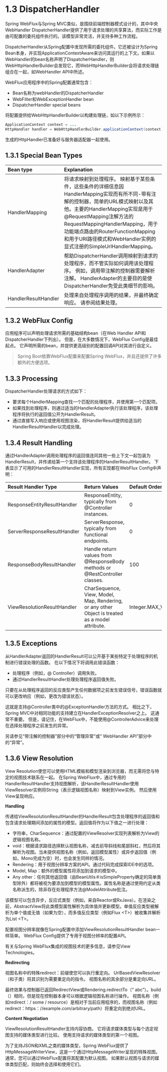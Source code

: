 # 1.3 DispatcherHandler

Spring WebFlux与Spring MVC类似，是围绕前端控制器模式设计的，其中中央WebHandler DispatcherHandler提供了用于请求处理的共享算法，而实际工作是由可配置的委托组件执行的。该模型非常灵活，并支持多种工作流程。

DispatcherHandler从Spring配置中发现所需的委托组件。它还被设计为Spring Bean本身，并实现ApplicationContextAware来访问其运行的上下文。如果以WebHandler的bean名称声明了DispatcherHandler，则WebHttpHandlerBuilder会发现它，而WebHttpHandlerBuilder会将请求处理链组合在一起，如WebHandler API中所述。

WebFlux应用程序中的Spring配置通常包含：

* Bean名称为webHandler的DispatcherHandler
* WebFilter和WebExceptionHandler bean
* DispatcherHandler special beans

将配置提供给WebHttpHandlerBuilder以构建处理链，如以下示例所示：

```java
ApplicationContext context = ...
HttpHandler handler = WebHttpHandlerBuilder.applicationContext(context);
```

生成的HttpHandler已准备好与服务器适配器一起使用。

## 1.3.1 Special Bean Types

| Bean type | Explanation |
| :--- | :--- |
| HandlerMapping | 将请求映射到处理程序。 映射基于某些条件，这些条件的详细信息因HandlerMapping实现而有所不同-带有注解的控制器，简单的URL模式映射以及其他。主要的HandlerMapping实现是用于@RequestMapping注解方法的RequestMappingHandlerMapping，用于功能端点路由的RouterFunctionMapping和用于URI路径模式和WebHandler实例的显式注册的SimpleUrlHandlerMapping。 |
| HandlerAdapter | 帮助DispatcherHandler调用映射到请求的处理程序，而不管实际如何调用该处理程序。 例如，调用带注解的控制器需要解析注解。 HandlerAdapter的主要目的是使DispatcherHandler免受此类细节的影响。 |
| HandlerResultHandler | 处理来自处理程序调用的结果，并最终确定响应。 请参阅结果处理。 |

## 1.3.2 WebFlux Config

应用程序可以声明处理请求所需的基础结构bean（在Web Handler API和DispatcherHandler下列出）。 但是，在大多数情况下，WebFlux Config是最佳起点。 它声明所需的bean，并提供更高级别的配置回调API对其进行自定义。

> Spring Boot依靠WebFlux配置来配置Spring WebFlux，并且还提供了许多额外的方便选项。

## 1.3.3 Processing

DispatcherHandler处理请求的方式如下：

* 要求每个HandlerMapping查找一个匹配的处理程序，并使用第一个匹配项。
* 如果找到处理程序，则通过适当的HandlerAdapter执行该处理程序，该处理程序将执行的返回值公开为HandlerResult。
* 通过直接写入响应或使用视图渲染，将HandlerResult提供给适当的HandlerResultHandler以完成处理。

## 1.3.4 Result Handling

通过HandlerAdapter调用处理程序的返回值连同其他一些上下文一起包装为HandlerResult，并传递给第一个支持该处理程序的HandlerResultHandler。 下表显示了可用的HandlerResultHandler实现，所有实现都在WebFlux Config中声明：

| Result Handler Type | Return Values | Default Order |
| :--- | :--- | :--- |
| ResponseEntityResultHandler | ResponseEntity, typically from @Controller instances. | 0 |
| ServerResponseResultHandler | ServerResponse, typically from functional endpoints. | 0 |
| ResponseBodyResultHandler | Handle return values from @ResponseBody methods or @RestController classes. | 100 |
| ViewResolutionResultHandler | CharSequence, View, Model, Map, Rendering, or any other Object is treated as a model attribute. | Integer.MAX\_VALUE |

## 1.3.5 Exceptions

从HandlerAdapter返回的HandlerResult可以公开基于某些特定于处理程序的机制进行错误处理的函数。 在以下情况下将调用此错误函数：

* 处理程序（例如，@ Controller）调用失败。
* 通过HandlerResultHandler处理处理程序返回值失败。

只要在从处理程序返回的反应类型产生任何数据项之前发生错误信号，错误函数就可以更改响应（例如，更改为错误状态）。

这就是支持@Controller类中的@ExceptionHandler方法的方式。 相比之下，Spring MVC中对相同功能的支持建立在HandlerExceptionResolver之上。 这通常不重要。 但是，请记住，在WebFlux中，不能使用@ControllerAdvice来处理在选择处理程序之前发生的异常。

另请参见“带注解的控制器”部分中的“管理异常”或“ WebHandler API”部分中的“异常”。

## 1.3.6 View Resolution

View Resolution使您可以使用HTML模板和模型渲染到浏览器，而无需将您与特定的视图技术联系在一起。 在Spring WebFlux中，通过专用的HandlerResultHandler支持视图解析，该HandlerResultHandler使用ViewResolver实例将String（表示逻辑视图名称）映射到View实例。 然后使用View呈现响应。

**Handling**

传递给ViewResolutionResultHandler的HandlerResult包含处理程序的返回值和包含请求处理期间添加的属性的模型。返回值将作为以下值之一进行处理：

* 字符串，CharSequence：通过配置的ViewResolver实现列表解析为View的逻辑视图名称。
* void：根据请求路径选择默认视图名称，减去前导斜线和尾部斜杠，然后将其解析为视图。当未提供视图名称（例如，返回模型属性）或异步返回值（例如，Mono完成为空）时，也会发生同样的情况。
* Rendering：用于视图分辨率方案的API。通过代码完成探索IDE中的选项。
* Model, Map：额外的模型属性将添加到请求的模型中。
* Any other：任何其他返回值（由BeanUtils＃isSimpleProperty确定的简单类型除外）都将被视为要添加到模型的模型属性。属性名称是通过使用约定从类名称派生的，除非存在处理程序方法@ModelAttribute批注。

该模型可以包含异步，反应式类型（例如，来自Reactor或RxJava）。在渲染之前，AbstractView将此类模型属性解析为具体值并更新模型。单值反应类型被解析为单个值或无值（如果为空），而多值反应类型（例如Flux &lt;T&gt;）被收集并解析为List &lt;T&gt;。

配置视图分辨率就像在Spring配置中添加ViewResolutionResultHandler bean一样简单。 WebFlux Config提供了专用于视图分辨率的配置API。

有关与Spring WebFlux集成的视图技术的更多信息，请参见View Technologies。

**Redirecting**

视图名称中的特殊redirect：前缀使您可以执行重定向。 UrlBasedViewResolver（和子类）将其识别为需要重定向的指令。 视图名称的其余部分是重定向URL。

最终效果与控制器已返回RedirectView或Rendering.redirectTo（“ abc”）。build（）相同，但是现在控制器本身可以根据逻辑视图名称进行操作。 视图名称（例如redirect：/ some / resource）是相对于当前应用程序的，而视图名称（例如redirect：https：//example.com/arbitrary/path）将重定向到绝对URL。

**Content Negotiation**

ViewResolutionResultHandler支持内容协商。 它将请求媒体类型与每个选定视图支持的媒体类型进行比较。 使用支持请求的媒体类型的第一个视图。

为了支持JSON和XML之类的媒体类型，Spring WebFlux提供了HttpMessageWriterView，这是一个通过HttpMessageWriter呈现的特殊视图。 通常，您可以通过WebFlux配置将其配置为默认视图。 如果默认视图与请求的媒体类型匹配，则始终会选择和使用它们。

